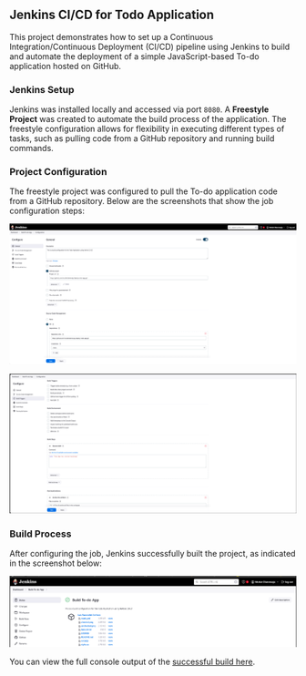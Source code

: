 ## Jenkins CI/CD for Todo Application

This project demonstrates how to set up a Continuous Integration/Continuous Deployment (CI/CD) pipeline using Jenkins to build and automate the deployment of a simple JavaScript-based To-do application hosted on GitHub.

### Jenkins Setup
Jenkins was installed locally and accessed via port `8080`. A **Freestyle Project** was created to automate the build process of the application. The freestyle configuration allows for flexibility in executing different types of tasks, such as pulling code from a GitHub repository and running build commands.

### Project Configuration
The freestyle project was configured to pull the To-do application code from a GitHub repository. Below are the screenshots that show the job configuration steps:

![Job Configuration - Step 1](../week4_ci_cd_jenkins/images/job%20configuration1.png)

![Job Configuration - Step 2](../week4_ci_cd_jenkins/images/job%20configuration2.png)

### Build Process
After configuring the job, Jenkins successfully built the project, as indicated in the screenshot below:

![Successful Build](../week4_ci_cd_jenkins/images/successful%20build.png)

You can view the full console output of the [successful build here](../week4_ci_cd_jenkins/build%20console%20output.txt).










